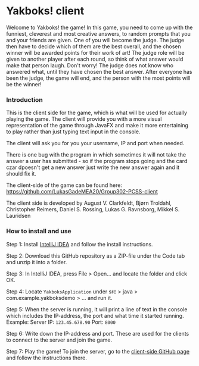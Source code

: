 # Yakboks! client
Welcome to Yakboks! the game! In this game, you need to come up with the funniest, cleverest and most creative answers, to random prompts that you and your friends are given. One of you will become the judge. The judge then have to decide which of them are the best overall, and the chosen winner will be awarded points for their work of art! The judge role will be given to another player after each round, so think of what answer would make that person laugh. Don't worry! The judge does not know who answered what, until they have chosen the best answer.  After everyone has been the judge, the game will end, and the person with the most points will be the winner!
### Introduction
This is the client side for the game, which is what will be used for actually playing the game. The client will provide you with a more visual representation of the game through JavaFX and make it more entertaining to play rather than just typing text input in the console.

The client will ask you for you your username, IP and port when needed. 

There is one bug with the program in which sometimes it will not take the answer a user has submitted - so if the program stops going and the card czar dpoesn't get a new answer just write the new answer again and it should fix it.

The client-side of the game can be found here: https://github.com/LukasGadeMEA20/Group302-PCSS-client

The client side is developed by August V. Clarkfeldt, Bjørn Troldahl, Christopher Reimers, Daniel S. Rossing, Lukas G. Ravnsborg, Mikkel S. Lauridsen

### How to install and use
Step 1: Install [IntelliJ IDEA](https://www.jetbrains.com/idea/download/#section=windows) and follow the install instructions.

Step 2: Download this GitHub repository as a ZIP-file under the Code tab and unzip it into a folder.

Step 3: In IntelliJ IDEA, press File > Open... and locate the folder and click OK.

Step 4: Locate ```YakboksApplication``` under src > java > com.example.yakboksdemo > ... and run it.

Step 5: When the server is running, it will print a line of text in the console which includes the IP-address, the port and what time it started running.  
Example: Server IP: ```123.45.678.90``` Port: ```8000```

Step 6: Write down the IP-address and port. These are used for the clients to connect to the server and join the game.

Step 7: Play the game! To join the server, go to the [client-side GitHub page](https://github.com/LukasGadeMEA20/Group302-PCSS-client) and follow the instructions there.

